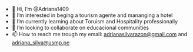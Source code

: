 - 👋 Hi, I’m @Adriana1409
- 👀 I’m interested in beging a tourism agente and mananging a hotel
- 🌱 I’m currently learning about Toruism and Hospitality professionally
- 💞️ I’m looking to collaborate on educacional communities
- 📫 How to reach me trough my email: adrianasilvarazon@gmail.com and adriana_silva@usmp.pe

<!--
Adriana1409/Adriana1409 is a ✨ special ✨ repository because its `README.md` (this file) appears on your GitHub profile.
You can click the Preview link to take a look at your changes.
--->
